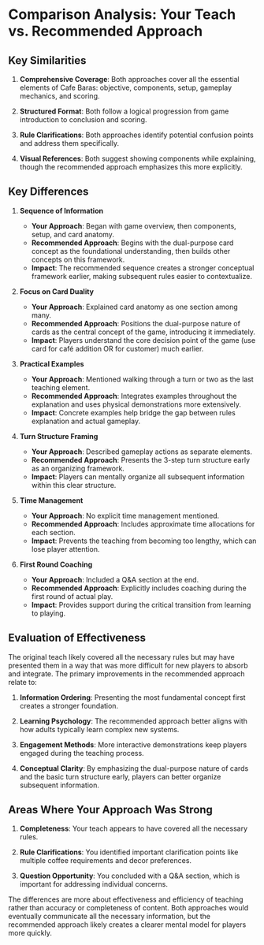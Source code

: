 # Comparison Analysis: Your Teach vs. Recommended Approach

## Key Similarities

1. **Comprehensive Coverage**: Both approaches cover all the essential elements of Cafe Baras: objective, components, setup, gameplay mechanics, and scoring.

2. **Structured Format**: Both follow a logical progression from game introduction to conclusion and scoring.

3. **Rule Clarifications**: Both approaches identify potential confusion points and address them specifically.

4. **Visual References**: Both suggest showing components while explaining, though the recommended approach emphasizes this more explicitly.

## Key Differences

1. **Sequence of Information**
   - **Your Approach**: Began with game overview, then components, setup, and card anatomy.
   - **Recommended Approach**: Begins with the dual-purpose card concept as the foundational understanding, then builds other concepts on this framework.
   - **Impact**: The recommended sequence creates a stronger conceptual framework earlier, making subsequent rules easier to contextualize.

2. **Focus on Card Duality**
   - **Your Approach**: Explained card anatomy as one section among many.
   - **Recommended Approach**: Positions the dual-purpose nature of cards as the central concept of the game, introducing it immediately.
   - **Impact**: Players understand the core decision point of the game (use card for café addition OR for customer) much earlier.

3. **Practical Examples**
   - **Your Approach**: Mentioned walking through a turn or two as the last teaching element.
   - **Recommended Approach**: Integrates examples throughout the explanation and uses physical demonstrations more extensively.
   - **Impact**: Concrete examples help bridge the gap between rules explanation and actual gameplay.

4. **Turn Structure Framing**
   - **Your Approach**: Described gameplay actions as separate elements.
   - **Recommended Approach**: Presents the 3-step turn structure early as an organizing framework.
   - **Impact**: Players can mentally organize all subsequent information within this clear structure.

5. **Time Management**
   - **Your Approach**: No explicit time management mentioned.
   - **Recommended Approach**: Includes approximate time allocations for each section.
   - **Impact**: Prevents the teaching from becoming too lengthy, which can lose player attention.

6. **First Round Coaching**
   - **Your Approach**: Included a Q&A section at the end.
   - **Recommended Approach**: Explicitly includes coaching during the first round of actual play.
   - **Impact**: Provides support during the critical transition from learning to playing.

## Evaluation of Effectiveness

The original teach likely covered all the necessary rules but may have presented them in a way that was more difficult for new players to absorb and integrate. The primary improvements in the recommended approach relate to:

1. **Information Ordering**: Presenting the most fundamental concept first creates a stronger foundation.

2. **Learning Psychology**: The recommended approach better aligns with how adults typically learn complex new systems.

3. **Engagement Methods**: More interactive demonstrations keep players engaged during the teaching process.

4. **Conceptual Clarity**: By emphasizing the dual-purpose nature of cards and the basic turn structure early, players can better organize subsequent information.

## Areas Where Your Approach Was Strong

1. **Completeness**: Your teach appears to have covered all the necessary rules.

2. **Rule Clarifications**: You identified important clarification points like multiple coffee requirements and decor preferences.

3. **Question Opportunity**: You concluded with a Q&A section, which is important for addressing individual concerns.

The differences are more about effectiveness and efficiency of teaching rather than accuracy or completeness of content. Both approaches would eventually communicate all the necessary information, but the recommended approach likely creates a clearer mental model for players more quickly.
